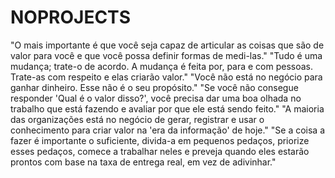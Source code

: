 # NOPROJECTS
"O mais importante é que você seja capaz de articular as coisas que são de valor para você e que você possa definir formas de medi-las."
"Tudo é uma mudança; trate-o de acordo. A mudança é feita por, para e com pessoas. Trate-as com respeito e elas criarão valor."
"Você não está no negócio para ganhar dinheiro. Esse não é o seu propósito."
"Se você não consegue responder 'Qual é o valor disso?', você precisa dar uma boa olhada no trabalho que está fazendo e avaliar por que ele está sendo feito."
"A maioria das organizações está no negócio de gerar, registrar e usar o conhecimento para criar valor na 'era da informação' de hoje."
"Se a coisa a fazer é importante o suficiente, divida-a em pequenos pedaços, priorize esses pedaços, comece a trabalhar neles e preveja quando eles estarão prontos com base na taxa de entrega real, em vez de adivinhar."
